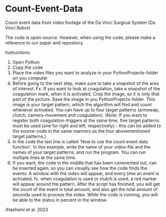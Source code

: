 # Count-Event-Data
Count event data from video footage of the Da Vinci Surgical System (Da Vinci Robot)

The code is open-source. However, when using the code, please make a reference to our paper and repository.

Instructions:

1) Open Python
2) Copy the code
3) Place the video files you want to analyze in your PythonProjects-folder on you computer
4) Before going to the next step, make sure to take a snapshot of the area of interest. Fx. If you want to look at coagulation, take a snapshot of the coagulation mark, when it is activated. Crop the image, so it is only that part of the picture. Save the image in you PythonProjects-folder. This image is your target pattern, which the algorithm will find and count whenever activated. You can have up to four target patterns (armswap, clutch, camera-movement and coagulation). (Note: If you want to register both coagulation-triggers at the same time, five target patterns must be used (one for right and left, respectively) - this can be added to the source-code in the same manners as the four abovementioned target patterns.)
5) In the code the last line is called 'How to use the count event data function'. In this example, write the name of your video-file and the names of your target patterns, and run the program. You can run multiple lines at the same time.
6) If you want, the code in the middle that has been commented out, can be inserted again, so you can visually see how the code finds the events. A window with the video will appear, and every time an event is activated, fx. when coagulation is used or clutch is used, a red marker will appear around the pattern. After the script has finished, you will get the count of the event in total amount, and also get the total amount of seconds used to process the video. 
While the code is running, you will be able to the status in percent in the window. 

/Hashemi et al. 2023
